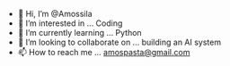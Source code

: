 - 👋 Hi, I’m @Amossila
- 👀 I’m interested in ... Coding
- 🌱 I’m currently learning ... Python
- 💞️ I’m looking to collaborate on ... building an AI system
- 📫 How to reach me ... amospasta@gmail.com

<!---
Amossila/Amossila is a ✨ special ✨ repository because its `README.md` (this file) appears on your GitHub profile.
You can click the Preview link to take a look at your changes.
--->
